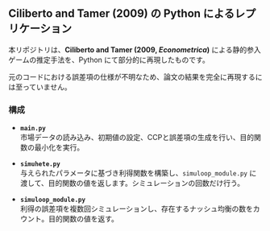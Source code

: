 ## Ciliberto and Tamer (2009) の Python によるレプリケーション

本リポジトリは、**Ciliberto and Tamer (2009, *Econometrica*)** による静的参入ゲームの推定手法を、Python にて部分的に再現したものです。

元のコードにおける誤差項の仕様が不明なため、論文の結果を完全に再現するには至っていません。

### 構成

- **`main.py`**  
  市場データの読み込み、初期値の設定、CCPと誤差項の生成を行い、目的関数の最小化を実行。

- **`simuhete.py`**  
  与えられたパラメータに基づき利得関数を構築し、`simuloop_module.py` に渡して、目的関数の値を返します。シミュレーションの回数だけ行う。

- **`simuloop_module.py`**  
  利得の誤差項を複数回シミュレーションし、存在するナッシュ均衡の数をカウント。目的関数の値を返す。
